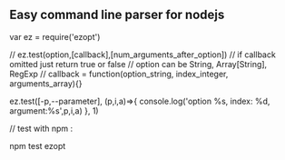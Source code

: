 Easy command line parser for nodejs
-----------------------------------

var ez = require('ezopt')

// ez.test(option,[callback],[num_arguments_after_option])
// if callback omitted just return true or false
// option can be String, Array[String], RegExp
// callback = function(option_string, index_integer, arguments_array){}

ez.test([-p,--parameter], (p,i,a)=>{ console.log('option %s, index: %d, argument:%s',p,i,a) }, 1)

// test with npm :

npm test ezopt
